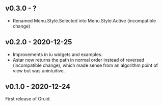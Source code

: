 ## v0.3.0 - ?

+ Renamed Menu.Style.Selected into Menu.Style.Active (incompatible change)

## v0.2.0 - 2020-12-25

+ Improvements in iu widgets and examples.
+ Astar now returns the path in normal order instead of reversed (incompatible
  change), which made sense from an algorithm point of view but was
  unintuitive.

## v0.1.0 - 2020-12-24

First release of Gruid.
